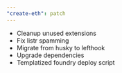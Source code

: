 ```yaml
---
"create-eth": patch
---
```


- Cleanup unused extensions
- Fix listr spamming
- Migrate from husky to lefthook
- Upgrade dependencies
- Templatized foundry deploy script

